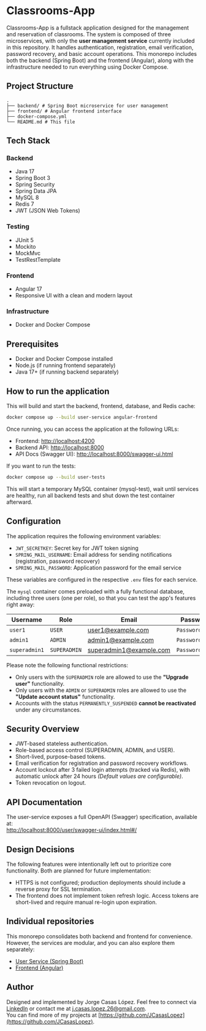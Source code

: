 # Classrooms-App 
Classrooms-App is a fullstack application designed for the management and reservation of classrooms. The system is composed of three microservices, with only the **user management service** currently included in this repository. It handles authentication, registration, email verification, password recovery, and basic 
account operations.
This monorepo includes both the backend (Spring Boot) and the frontend (Angular), along with the infrastructure needed to run everything using Docker Compose.


## Project Structure
```
.
├── backend/ # Spring Boot microservice for user management
├── frontend/ # Angular frontend interface
├── docker-compose.yml
└── README.md # This file
```


## Tech Stack
  ### Backend
  - Java 17
  - Spring Boot 3
  - Spring Security
  - Spring Data JPA
  - MySQL 8 
  - Redis 7
  - JWT (JSON Web Tokens)

  ### Testing
  - JUnit 5
  - Mockito
  - MockMvc
  - TestRestTemplate
  
  ### Frontend
  - Angular 17
  - Responsive UI with a clean and modern layout

  ### Infrastructure
  - Docker and Docker Compose


## Prerequisites
- Docker and Docker Compose installed
- Node.js (if running frontend separately)
- Java 17+ (if running backend separately)
  

## How to run the application
This will build and start the backend, frontend, database, and Redis cache:
```bash
docker compose up --build user-service angular-frontend
```

Once running, you can access the application at the following URLs:
- Frontend: [http://localhost:4200](http://localhost:4200)
- Backend API: [http://localhost:8000](http://localhost:8000)
- API Docs (Swagger UI): [http://localhost:8000/swagger-ui.html](http://localhost:8000/swagger-ui.html)

If you want to run the tests:
```bash
docker compose up --build user-tests
```
This will start a temporary MySQL container (mysql-test), wait until services are healthy, run all backend tests and shut down the test container afterward.


## Configuration
The application requires the following environment variables:
- `JWT_SECRETKEY`: Secret key for JWT token signing
- `SPRING_MAIL_USERNAME`: Email address for sending notifications (registration, password recovery)
- `SPRING_MAIL_PASSWORD`: Application password for the email service
  
These variables are configured in the respective `.env` files for each service.


The `mysql` container comes preloaded with a fully functional database, including three users (one per role), so that you can test the app's features right away:

| Username       | Role        | Email                  | Password       |
|----------------|-------------|------------------------|----------------|
| `user1`        | `USER`      | user1@example.com      | `Password123!` |
| `admin1`       | `ADMIN`     | admin1@example.com     | `Password123!` |
| `superadmin1`  | `SUPERADMIN`| superadmin1@example.com| `Password123!` |

Please note the following functional restrictions:

- Only users with the `SUPERADMIN` role are allowed to use the **"Upgrade user"** functionality.
- Only users with the `ADMIN` or `SUPERADMIN` roles are allowed to use the **"Update account status"** functionality.
- Accounts with the status `PERMANENTLY_SUSPENDED` **cannot be reactivated** under any circumstances.


## Security Overview
- JWT-based stateless authentication.
- Role-based access control (SUPERADMIN, ADMIN, and USER).
- Short-lived, purpose-based tokens.
- Email verification for registration and password recovery workflows.  
- Account lockout after 3 failed login attempts (tracked via Redis), with automatic unlock after 24 hours  *(Default values are configurable)*.  
- Token revocation on logout.


## API Documentation
The user-service exposes a full OpenAPI (Swagger) specification, available at:  
[http://localhost:8000/user/swagger-ui/index.html#/](http://localhost:8000/user/swagger-ui/index.html#/)


## Design Decisions
The following features were intentionally left out to prioritize core functionality. Both are planned for future implementation:
- HTTPS is not configured; production deployments should include a reverse proxy for SSL termination.
- The frontend does not implement token refresh logic. Access tokens are short-lived and require manual re-login upon expiration.

  
## Individual repositories
This monorepo consolidates both backend and frontend for convenience. However, the services are modular, and you can also explore them separately:
- [User Service (Spring Boot)](https://github.com/JCasasLopez/user-service-2.0)
- [Frontend (Angular)](https://github.com/JCasasLopez/classrooms-frontend)


## Author
Designed and implemented by Jorge Casas López.
Feel free to connect via [LinkedIn](https://www.linkedin.com/in/your-link) or contact me at j.casas.lopez.26@gmail.com.  
You can find more of my projects at [https://github.com/JCasasLopez](https://github.com/JCasasLopez).
